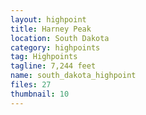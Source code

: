 ```yaml
---
layout: highpoint
title: Harney Peak
location: South Dakota
category: highpoints
tag: Highpoints
tagline: 7,244 feet
name: south_dakota_highpoint
files: 27
thumbnail: 10
---
```

